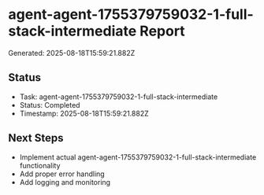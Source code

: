 # agent-agent-1755379759032-1-full-stack-intermediate Report

Generated: 2025-08-18T15:59:21.882Z

## Status
- Task: agent-agent-1755379759032-1-full-stack-intermediate
- Status: Completed
- Timestamp: 2025-08-18T15:59:21.882Z

## Next Steps
- Implement actual agent-agent-1755379759032-1-full-stack-intermediate functionality
- Add proper error handling
- Add logging and monitoring
